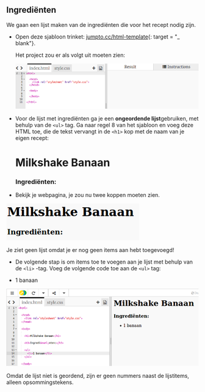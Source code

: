 ## Ingrediënten

We gaan een lijst maken van de ingrediënten die voor het recept nodig zijn.

+ Open deze sjabloon trinket: [jumpto.cc/html-template](http://jumpto.cc/html-template){: target = "_ blank"}.
    
    Het project zou er als volgt uit moeten zien:
    
    ![screenshot](images/recipe-starter.png)

+ Voor de lijst met ingrediënten ga je een **ongeordende lijst**gebruiken, met behulp van de `<ul>` tag. Ga naar regel 8 van het sjabloon en voeg deze HTML toe, die de tekst vervangt in de `<h1>` kop met de naam van je eigen recept:

    <h1>Milkshake Banaan</h1>
    
    <h3>Ingrediënten:</h3>
    
    <ul>
    
    </ul>
    

+ Bekijk je webpagina, je zou nu twee koppen moeten zien.

![screenshot](images/recipe-headings.png)

Je ziet geen lijst omdat je er nog geen items aan hebt toegevoegd!

+ De volgende stap is om items toe te voegen aan je lijst met behulp van de `<li>` -tag. Voeg de volgende code toe aan de `<ul>` tag:

    <li>1 banaan</li>
    

![screenshot](images/recipe-ul.png)

Omdat de lijst niet is geordend, zijn er geen nummers naast de lijstitems, alleen opsommingstekens.
